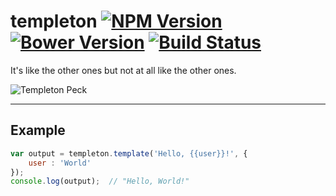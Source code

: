 templeton [![NPM Version](http://img.shields.io/npm/v/templeton.svg?style=flat)](https://www.npmjs.org/package/templeton) [![Bower Version](http://img.shields.io/bower/v/templeton.svg?style=flat)](http://bower.io/search/?q=templeton) [![Build Status](http://img.shields.io/travis/developit/templeton.svg?branch=master&style=flat)](https://travis-ci.org/developit/templeton)
=========

It's like the other ones but not at all like the other ones.  

![Templeton Peck](http://img4.wikia.nocookie.net/__cb20100115042531/a-team/images/7/79/Templeton_Peck.jpg)

---

Example
-------

```JavaScript
var output = templeton.template('Hello, {{user}}!', {
	user : 'World'
});
console.log(output);  // "Hello, World!"
```

